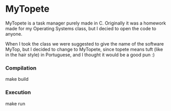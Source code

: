 # MyTopete

MyTopete is a task manager purely made in C.
Originally it was a homework made for my Operating Systems class, but I decied to open the code to anyone.


When I took the class we were suggested to give the name of the software MyTop, but I decided to change to MyTopete, since topete means tuft (like in the hair style) in Portuguese, and I thought it would be a good pun :)


### Compilation
make build

### Execution
make run
